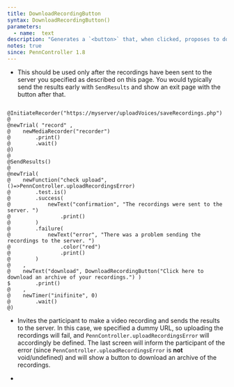 ```yaml
---
title: DownloadRecordingButton
syntax: DownloadRecordingButton()
parameters:
  - name:  text 
description: "Generates a `<button>` that, when clicked, proposes to download a ZIP archive containing all the media recordings collected during the experiment."
notes: true
since: PennController 1.8
---
```


+ This should be used only after the recordings have been sent to the server you specified as described on this page. You would typically send the results early with `SendResults` and show an exit page with the button after that.

<!--more-->

<pre><code class="language-diff-javascript diff-highlight try-data">
@InitiateRecorder("https://myserver/uploadVoices/saveRecordings.php")
@
@newTrial( "record" ,
@    newMediaRecorder("recorder")
@        .print()
@        .wait()
@)
@
@SendResults()
@
@newTrial(
@    newFunction("check upload", ()=>PennController.uploadRecordingsError)
@        .test.is()
@        .success(
@            newText("confirmation", "The recordings were sent to the server. ")
@                .print()
@        )
@        .failure(
@            newText("error", "There was a problem sending the recordings to the server. ") 
@                .color("red")
@                .print()
@        )
@    ,
@    newText("download", DownloadRecordingButton("Click here to download an archive of your recordings.") )
$        .print()
@    ,
@    newTimer("inifinite", 0)
@        .wait()
@)
</code></pre>

+ Invites the participant to make a video recording and sends the results to the server. In this case, we specified a dummy URL, so uploading the recordings will fail, and `PennController.uploadRecordingsError` will accordingly be defined. The last screen will inform the participant of the error (since `PennController.uploadRecordingsError` is **not** void/undefined) and will show a button to download an archive of the recordings.

+ 		
